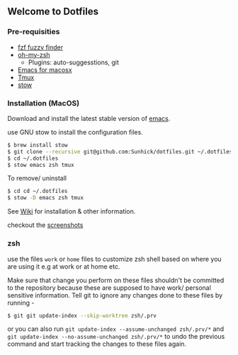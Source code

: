 ## Welcome to Dotfiles

### Pre-requisities
* [fzf fuzzy finder](https://github.com/junegunn/fzf)
* [oh-my-zsh](https://github.com/robbyrussell/oh-my-zsh)
  * Plugins: auto-suggesstions, git
* [Emacs for macosx](https://emacsformacosx.com)
* [Tmux](https://github.com/tmux/tmux)
* [stow](https://www.gnu.org/software/stow/manual/stow.html)

### Installation (MacOS)
Download and install the latest stable version of [emacs](https://emacsformacosx.com/).


use GNU stow to install the configuration files.
```sh
$ brew install stow
$ git clone --recursive git@github.com:Sunhick/dotfiles.git ~/.dotfiles
$ cd ~/.dotfiles
$ stow emacs zsh tmux
```

To remove/ uninstall
```sh
$ cd cd ~/.dotfiles
$ stow -D emacs zsh tmux
```

See [Wiki](https://github.com/Sunhick/dotfiles/wiki) for installation & other information.

checkout the [screenshots](https://github.com/Sunhick/dotfiles/wiki/screenshots)

### zsh

use the files ```work``` or ```home``` files to customize zsh shell based on where you are using it e.g at work or at home etc.

Make sure that change you perform on these files shouldn't be committed to the repository because these are supposed to have work/ personal sensitive information. Tell git to ignore any changes done to these files by
running -

``` sh
$ git git update-index --skip-worktree zsh/.prv
```

or you can also run ```git update-index --assume-unchanged zsh/.prv/*``` and ```git update-index --no-assume-unchanged zsh/.prv/*``` to undo the previous command and start tracking the changes to these files again.
